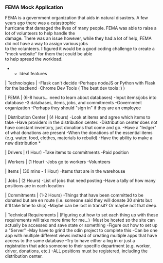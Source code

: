 ### FEMA Mock Application
<p>FEMA is a government organization that aids in natural disasters. A few years ago there was a catastrophic<br>
hurricane that damaged the lives of many people. FEMA was able to raise a lot of volunteers to help handle the<br>
damage. There was an issue however, while they had a lot of help, FEMA did not have a way to assign various jobs<br>
to the volunteers. I figured it would be a good coding challenge to create a "mock website" for them that could be able<br>
to help spread the workload.<br></p>




* - Ideal features

| Technologies |
-Flask can't decide
-Perhaps nodeJS or Python with Flask for the backend
-Chrome Dev Tools ( The best dev tools :) )

| FEMA | (6-8 hours... need to learn about databases)
-Input items/jobs into database
-3 databases, items, jobs, and commitments
-Government organization
-Perhaps they should "sign in" if they are an employee

| Distribution Center | (4 Hours)
-Look at items and agree which items to take
-Have providers in the distribution center. 
-Distribution center does not have constant inventory, just donations that come and go.
-Have a "ledger" of what donations are present
-When the donations of the essential items (e.g. water, food, clothes, materials to rebuild)
-Have the ability to make a new distribution *

| Drivers | (1 Hour)
-Take items to commitments
-Paid position

| Workers | (1 Hour)
-Jobs go to workers
-Volunteers

| Items | (30 mins - 1 Hour)
-Items that are in the warehouse

| Jobs | (2 Hours)
-List of jobs that need posting
-Have a tally of how many positions are in each location

| Commitments | (1-2 Hours)
-Things that have been committed to be donated but are en route (i.e. someone said they will donate 30 shirts but it'll take time to ship)
-Maybe can be lost in transit? Or maybe not that deep.

| Technical Requirements | (Figuring out how to set each thing up with these requirements will take more time for me...)
-Must be hosted so the site can actually be accessed and save state or something
-Figure out how to set up a "Server"
-May have to grind the odin project to complete this
-Can be one app with multiple different views instead of creating multiple apps that have access to the same database
-Try to have either a log in or just a registration that adds someone to their specific department (e.g. worker, driver, donations, etc.)
-ALL positions must be registered, including the distribution center.



